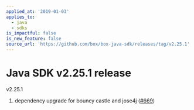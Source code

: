 ```yaml
---
applied_at: '2019-01-03'
applies_to:
  - java
  - sdks
is_impactful: false
is_new_feature: false
source_url: 'https://github.com/box/box-java-sdk/releases/tag/v2.25.1'
---
```


# Java SDK v2.25.1 release

v2.25.1
1. dependency upgrade for bouncy castle and jose4j ([#669](https://github.com/box/box-java-sdk/pull/669))